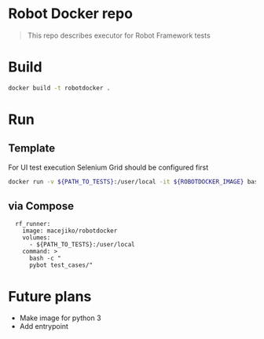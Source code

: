 # Robot Docker repo

> This repo describes executor for Robot Framework tests

# Build

```bash
docker build -t robotdocker .
```

# Run

## Template

For UI test execution Selenium Grid should be configured first

```bash
docker run -v ${PATH_TO_TESTS}:/user/local -it ${ROBOTDOCKER_IMAGE} bash -c "pybot [OPTIONS] ${PATH_TO_TEST_CASES}"
```

## via Compose

```
  rf_runner:
    image: macejiko/robotdocker
    volumes:
      - ${PATH_TO_TESTS}:/user/local
    command: >
      bash -c "
      pybot test_cases/"
```

# Future plans

- Make image for python 3
- Add entrypoint

